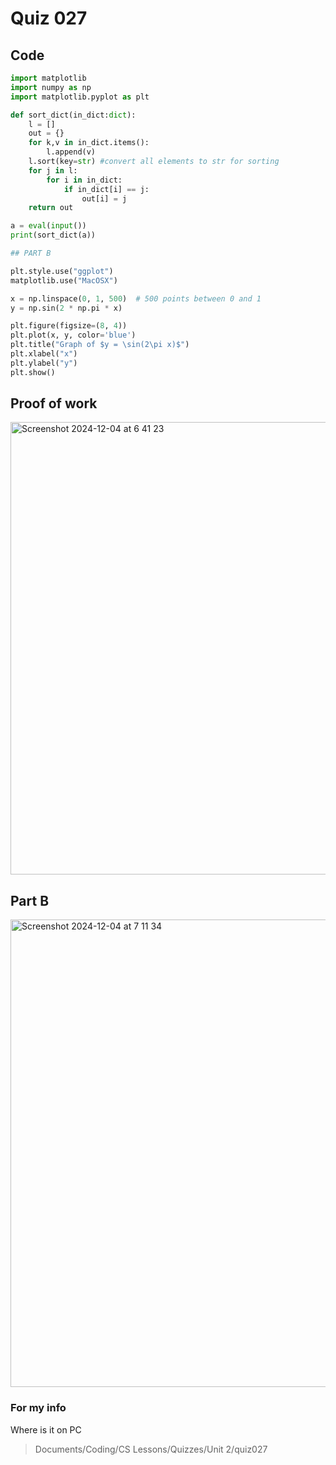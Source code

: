 # Quiz 027

## Code
```.py
import matplotlib
import numpy as np
import matplotlib.pyplot as plt

def sort_dict(in_dict:dict):
    l = []
    out = {}
    for k,v in in_dict.items():
        l.append(v)
    l.sort(key=str) #convert all elements to str for sorting
    for j in l:
        for i in in_dict:
            if in_dict[i] == j:
                out[i] = j
    return out

a = eval(input())
print(sort_dict(a))

## PART B

plt.style.use("ggplot")
matplotlib.use("MacOSX")

x = np.linspace(0, 1, 500)  # 500 points between 0 and 1
y = np.sin(2 * np.pi * x)

plt.figure(figsize=(8, 4))
plt.plot(x, y, color='blue')
plt.title("Graph of $y = \sin(2\pi x)$")
plt.xlabel("x")
plt.ylabel("y")
plt.show()

```

## Proof of work
<img width="724" alt="Screenshot 2024-12-04 at 6 41 23" src="https://github.com/user-attachments/assets/e230ea06-91ae-4c24-94e6-9b78f08428dc">

## Part B
<img width="748" alt="Screenshot 2024-12-04 at 7 11 34" src="https://github.com/user-attachments/assets/fb380f13-f8ee-4231-8304-b30fe21ef1a8">

### For my info
Where is it on PC
>Documents/Coding/CS Lessons/Quizzes/Unit 2/quiz027
